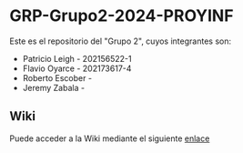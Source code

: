 # GRP-Grupo2-2024-PROYINF

Este es el repositorio del "Grupo 2", cuyos integrantes son:

* Patricio Leigh  - 202156522-1
* Flavio Oyarce   - 202173617-4
* Roberto Escober -
* Jeremy Zabala   -


## Wiki

Puede acceder a la Wiki mediante el siguiente [enlace]()
